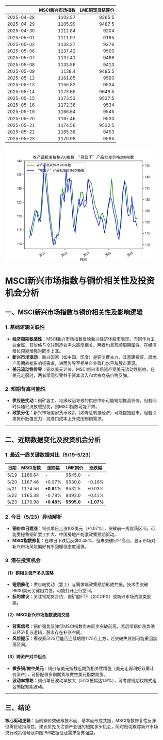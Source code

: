 |            |   MSCI新兴市场指数 |   LME铜现货结算价 |
|:-----------|-------------------:|------------------:|
| 2025-04-28 |            1102.57 |            9365.5 |
| 2025-04-29 |            1105.99 |            9487.5 |
| 2025-04-30 |            1112.84 |            9204   |
| 2025-05-01 |            1111.97 |            9195   |
| 2025-05-02 |            1133.27 |            9376   |
| 2025-05-06 |            1137.42 |            9500   |
| 2025-05-07 |            1137.41 |            9486   |
| 2025-05-08 |            1133.58 |            9413   |
| 2025-05-09 |            1138.4  |            9485.5 |
| 2025-05-12 |            1161.85 |            9590   |
| 2025-05-13 |            1156.82 |            9534   |
| 2025-05-14 |            1173.65 |            9649.5 |
| 2025-05-15 |            1173.53 |            9537.5 |
| 2025-05-16 |            1172.38 |            9534   |
| 2025-05-19 |            1166.64 |            9545   |
| 2025-05-20 |            1167.46 |            9530   |
| 2025-05-21 |            1174.56 |            9532.5 |
| 2025-05-22 |            1165.38 |            9493   |
| 2025-05-23 |            1170.98 |            9595   |

![图](MSCI_copper.png)



# MSCI新兴市场指数与铜价相关性及投资机会分析

## 一、MSCI新兴市场指数与铜价相关性及影响逻辑

### 1. 基础逻辑关联性
- **经济周期敏感性**：MSCI新兴市场指数反映新兴经济体股市表现，而铜作为工业金属，其价格与全球制造业需求高度相关。两者均具有顺周期属性，在经济增长预期增强时同步上涨。
- **新兴市场驱动**：新兴国家（如中国、印度）是铜消费主力，其基建投资、房地产周期直接影响铜需求，进而传导至相关企业盈利水平和股市表现。
- **美元流动性传导**：铜以美元计价，MSCI新兴市场资产受美元流动性影响，在美元走弱时，两者常同步受益于资本流入和大宗商品价格反弹。

### 2. 短期背离可能性
- **供应链扰动**：铜矿罢工、地缘政治导致的供应中断可能短期推高铜价，但若同时伴随经济放缓担忧，则MSCI指数可能下跌。
- **政策分化**：新兴市场国家货币政策（如降息刺激经济）可能提振股市，但若引发货币贬值压力，则进口成本上升或压制铜需求。

---

## 二、近期数据变化及投资机会分析

### 1. 最近一周关键数据对比（5/19-5/23）
| 日期       | MSCI指数    | 涨跌幅   | LME铜价   | 涨跌幅   |
|------------|-------------|---------|-----------|---------|
| 5/19       | 1166.64     | -       | 9545.0    | -       |
| 5/20       | 1167.46     | +0.07%  | 9530.0    | -0.16%  |
| 5/21       | 1174.56     | **+0.61%** | 9532.5    | +0.03%  |
| 5/22       | 1165.38     | -0.78%  | 9493.0    | -0.41%  |
| 5/23       | 1170.98     | **+0.48%** | **9595.0** | **+1.07%** |

### 2. 今日（5/23）异动解析
- **铜价单日跳涨**：铜价单日上涨102美元（+1.07%），突破前一周震荡区间，可能受秘鲁铜矿罢工扩大、中国房地产刺激政策预期驱动。
- **MSCI指数修复**：在昨日下跌后反弹0.48%，但未突破5/21高点，显示市场对新兴市场风险偏好有所回暖但态度谨慎。

### 3. 潜在投资机会
#### （1）铜相关资产多头策略
- **短期催化**：供应端扰动（罢工）与需求端政策预期形成共振，技术面突破9600美元关键阻力位，可能打开上行空间。
- **标的建议**：关注铜期货合约、铜矿股ETF（如COPX）或新兴市场资源类股票。

#### （2）MSCI新兴市场指数波段交易
- **背离信号**：铜价强势反弹但MSCI指数尚未同步突破前高，若后续铜价涨势确认经济复苏逻辑，股市存在补涨空间。
- **风险提示**：需观察5/23后能否连续站稳1175点上方，若突破失败则可能重回震荡区间。

#### （3）跨资产对冲组合
- **做多铜/做空美元**：铜价与美元指数近期负相关性增强（美元走弱利好双重计价资产），可搭配做多铜期货与做空美元指数期货。
- **波动率策略**：铜价单日波动率放大（5/23振幅达1.9%），可考虑铜期权跨式组合捕捉短期波动。

---

## 三、结论
**核心驱动逻辑**：当前铜价突破与技术面、基本面形成共振，MSCI指数修复性反弹但需验证持续性。建议优先关注铜产业链的短期多头机会，同时密切跟踪新兴市场央行政策信号及中国PMI数据验证需求复苏强度。